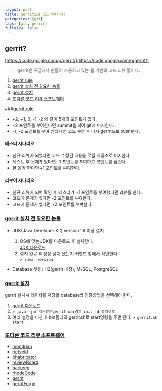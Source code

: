 ```yaml
---
layout: post
title: gerrit으로 코드리뷰하자!
categories: [git]
tags: [git, gerrit]
fullview: false
---
```


## gerrit?  
[https://code.google.com/p/gerrit/](https://code.google.com/p/gerrit/)  

> gerrit은 구글에서 만들어 사용하고 있는 웹 기반의 코드 리뷰 툴이다.  

1. [gerrit rule](#rule)  
1. [gerrit 설치 전 필요한 놈들](#setup) 
1. [gerrit 설치](#setup_gerrit)  
1. [또다른 코드 리뷰 소프트웨어](#software)  

###<a href="#" name="">gerrit rule</a>  
- +2, +1, 0, -1, -2 와 같이 5개의 포인트가 있다.  
- +2 포인트를 부여한다면 summit을 하여 git에 머지한다.  
- -1, -2 포인트를 부여 받았다면 코드 수정 후 다시 gerrit으로 push한다.  

#### 테스터 시나리오  
- 신규 리뷰가 되었다면 코드 수정된 내용을 로컬 저장소로 머지한다.  
- 테스트 후 문제가 있다면 -1 포인트를 부여하고 코멘트를 남긴다.  
- 잘 동작 한다면 +1 포인트를 부여한다.  

#### 리부어 시나리오  
- 신규 리뷰가 되어 확인 후 테스터가 +1 포인트를 부여했다면 리뷰를 한다.
- 코드에 문제가 있다면 -2 포인트를 부여한다.  
- 코드에 문제가 없다면 +2 포인트를 부여한다.  

### <a href="#" name="setup">gerrit 설치 전 필요한 놈들</a>  
- JDK(Java Developer Kit) version 1.6 이상 설치  
	1. OS에 맞는 JDK를 다운로드 후 설치한다.  
	[JDK 다운로드](http://www.oracle.com/technetwork/java/javase/downloads/index.html "JDK 다운로드")  
	2. 설치 완료 후 정상 설치 됐는지 커멘드 창에서 확인한다.  
	`> java -version`  

- Database 셋팅 : H2(gerrit 내장), MySQL, PostgreSQL  

### <a href="#" name="setup_gerrit">gerrit 설치</a>  
gerrit 설치시 데이터를 저장할 database와 인증방법을 선택해야 한다.  
1. [gerrit 다운로드](http://gerrit-releases.storage.googleapis.com/index.html "gerrit 다운로드")  
1. `> java -jar 다운받은gerrit.war경로 init -d 설치경로`  
1. 여러 설정을 마친 후 bin폴더의 gerrit.sh로 start명령을 주면 된다. 
    `> gerrit.sh start`  

### <a href="#" name="software">또다른 코드 리뷰 소프트웨어</a>  
* [mondrian](https://code.google.com/p/rietveld/downloads/detail?name=Mondrian2006.pdf "mondrian")  
* [rietveld](https://code.google.com/p/rietveld/ "rietveld")  
* [phabricator](http://phabricator.org/ "phabricator")  
* [reviewBoard](http://www.reviewboard.org/ "reviewBoard")  
* [barkeep](http://getbarkeep.org/ "barkeep")  
* [rhodeCode](https://rhodecode.com/ "rhodeCode")  
* [gerrit](https://code.google.com/p/gerrit/ "gerrit")
* [gerritForge](http://gerritforge.com/ "gerritForge")  